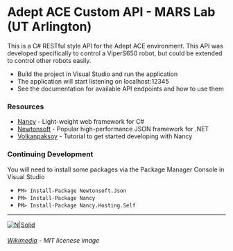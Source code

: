 # Adept ACE Custom API - MARS Lab (UT Arlington)

This is a C# RESTful style API for the Adept ACE environment. This API was developed specifically to control a ViperS650 robot, but could be extended to control other robots easily.

  - Build the project in Visual Studio and run the application
  - The application will start listening on localhost:12345
  - See the documentation for available API endpoints and how to use them

### Resources

* [Nancy] - Light-weight web framework for C#
* [Newtonsoft] - Popular high-performance JSON framework for .NET
* [Volkanpaksoy] - Tutorial to get started developing with Nancy

### Continuing Development
You will need to install some packages via the Package Manager Console in Visual Studio

  - `PM> Install-Package Newtonsoft.Json`
  - `PM> Install-Package Nancy`
  - `PM> Install-Package Nancy.Hosting.Self`

---
[![N|Solid](https://upload.wikimedia.org/wikipedia/commons/thumb/f/f8/License_icon-mit-88x31-2.svg/2000px-License_icon-mit-88x31-2.svg.png)](https://opensource.org/licenses/MIT)
###### [Wikimedia] - MIT licenese image

[//]: # (Reference Links - http://stackoverflow.com/questions/4823468/store-comments-in-markdown-syntax)

   [Volkanpaksoy]: <http://volkanpaksoy.com/archive/2015/11/11/building-a-simple-http-server-with-nancy/>
   [Nancy]: <http://nancyfx.org/>
   [Newtonsoft]: <http://www.newtonsoft.com/json>
   [Wikimedia]: <https://upload.wikimedia.org/>
